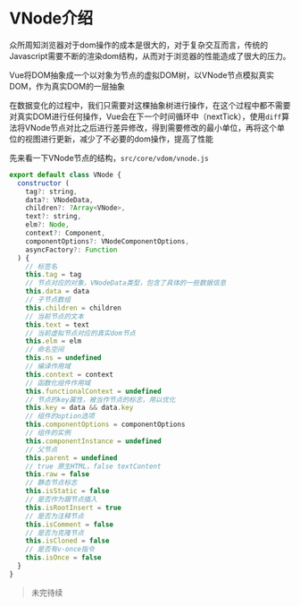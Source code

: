 # VNode介绍

众所周知浏览器对于dom操作的成本是很大的，对于复杂交互而言，传统的Javascript需要不断的渲染dom结构，从而对于浏览器的性能造成了很大的压力。

Vue将DOM抽象成一个以对象为节点的虚拟DOM树，以VNode节点模拟真实DOM，作为真实DOM的一层抽象

在数据变化的过程中，我们只需要对这棵抽象树进行操作，在这个过程中都不需要对真实DOM进行任何操作，Vue会在下一个时间循环中（nextTick），使用`diff`算法将VNode节点对比之后进行差异修改，得到需要修改的最小单位，再将这个单位的视图进行更新，减少了不必要的dom操作，提高了性能

先来看一下VNode节点的结构，`src/core/vdom/vnode.js`
```javascript
export default class VNode {
  constructor (
    tag?: string,
    data?: VNodeData,
    children?: ?Array<VNode>,
    text?: string,
    elm?: Node,
    context?: Component,
    componentOptions?: VNodeComponentOptions,
    asyncFactory?: Function
  ) {
  	// 标签名
    this.tag = tag
    // 节点对应的对象，VNodeData类型，包含了具体的一些数据信息
    this.data = data
    // 子节点数组
    this.children = children
    // 当前节点的文本
    this.text = text
    // 当前虚拟节点对应的真实dom节点
    this.elm = elm
    // 命名空间
    this.ns = undefined
    // 编译作用域
    this.context = context
    // 函数化组件作用域
    this.functionalContext = undefined
    // 节点的key属性，被当作节点的标志，用以优化
    this.key = data && data.key
    // 组件的option选项
    this.componentOptions = componentOptions
    // 组件的实例
    this.componentInstance = undefined
    // 父节点
    this.parent = undefined
    // true 原生HTML，false textContent
    this.raw = false
    // 静态节点标志
    this.isStatic = false
    // 是否作为跟节点插入
    this.isRootInsert = true
    // 是否为注释节点
    this.isComment = false
    // 是否为克隆节点
    this.isCloned = false
    // 是否有v-once指令
    this.isOnce = false
  }
}
```

> 未完待续